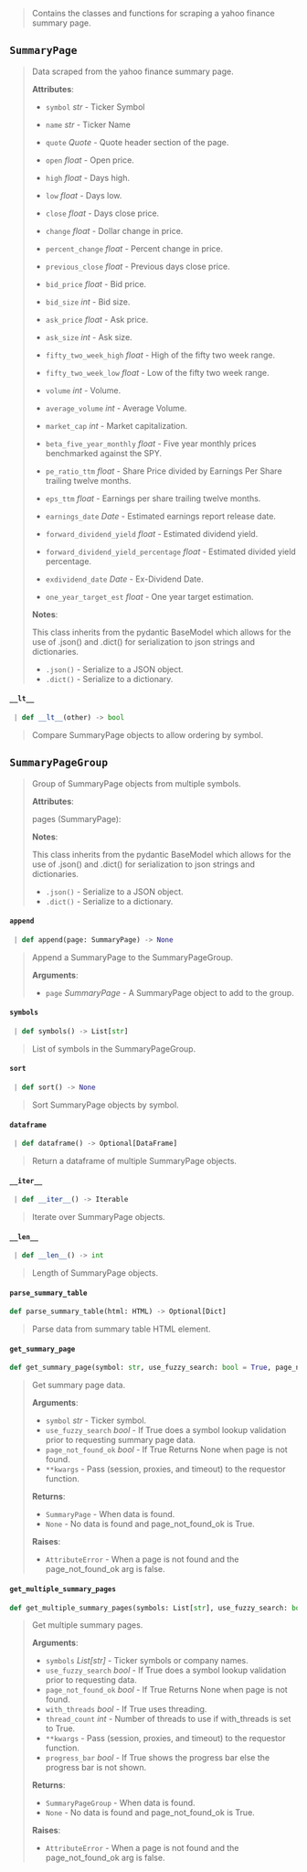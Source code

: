 > Contains the classes and functions for scraping a yahoo finance summary page.

<a name="summary.SummaryPage"></a>
## `SummaryPage`

> Data scraped from the yahoo finance summary page.
> 
> **Attributes**:
> 
> - `symbol` _str_ - Ticker Symbol
> - `name` _str_ - Ticker Name
>   
> - `quote` _Quote_ - Quote header section of the page.
>   
> - `open` _float_ - Open price.
> - `high` _float_ - Days high.
> - `low` _float_ - Days low.
> - `close` _float_ - Days close price.
>   
> - `change` _float_ - Dollar change in price.
> - `percent_change` _float_ - Percent change in price.
>   
> - `previous_close` _float_ - Previous days close price.
>   
> - `bid_price` _float_ - Bid price.
> - `bid_size` _int_ - Bid size.
>   
> - `ask_price` _float_ - Ask price.
> - `ask_size` _int_ - Ask size.
>   
> - `fifty_two_week_high` _float_ - High of the fifty two week range.
> - `fifty_two_week_low` _float_ - Low of the fifty two week range.
>   
> - `volume` _int_ - Volume.
> - `average_volume` _int_ - Average Volume.
>   
> - `market_cap` _int_ - Market capitalization.
>   
> - `beta_five_year_monthly` _float_ - Five year monthly prices benchmarked against the SPY.
> - `pe_ratio_ttm` _float_ - Share Price divided by Earnings Per Share trailing twelve months.
> - `eps_ttm` _float_ - Earnings per share trailing twelve months.
>   
> - `earnings_date` _Date_ - Estimated earnings report release date.
>   
> - `forward_dividend_yield` _float_ - Estimated dividend yield.
> - `forward_dividend_yield_percentage` _float_ - Estimated divided yield percentage.
> - `exdividend_date` _Date_ - Ex-Dividend Date.
>   
> - `one_year_target_est` _float_ - One year target estimation.
>   
> 
> **Notes**:
> 
>   This class inherits from the pydantic BaseModel which allows for the use
>   of .json() and .dict() for serialization to json strings and dictionaries.
>   
> - `.json()` - Serialize to a JSON object.
> - `.dict()` - Serialize to a dictionary.

<a name="summary.SummaryPage.__lt__"></a>
#### `__lt__`

```python
 | def __lt__(other) -> bool
```

> Compare SummaryPage objects to allow ordering by symbol.

<a name="summary.SummaryPageGroup"></a>
## `SummaryPageGroup`

> Group of SummaryPage objects from multiple symbols.
> 
> **Attributes**:
> 
>   pages (SummaryPage):
>   
> 
> **Notes**:
> 
>   This class inherits from the pydantic BaseModel which allows for the use
>   of .json() and .dict() for serialization to json strings and dictionaries.
>   
> - `.json()` - Serialize to a JSON object.
> - `.dict()` - Serialize to a dictionary.

<a name="summary.SummaryPageGroup.append"></a>
#### `append`

```python
 | def append(page: SummaryPage) -> None
```

> Append a SummaryPage to the SummaryPageGroup.
> 
> **Arguments**:
> 
> - `page` _SummaryPage_ - A SummaryPage object to add to the group.

<a name="summary.SummaryPageGroup.symbols"></a>
#### `symbols`

```python
 | def symbols() -> List[str]
```

> List of symbols in the SummaryPageGroup.

<a name="summary.SummaryPageGroup.sort"></a>
#### `sort`

```python
 | def sort() -> None
```

> Sort SummaryPage objects by symbol.

<a name="summary.SummaryPageGroup.dataframe"></a>
#### `dataframe`

```python
 | def dataframe() -> Optional[DataFrame]
```

> Return a dataframe of multiple SummaryPage objects.

<a name="summary.SummaryPageGroup.__iter__"></a>
#### `__iter__`

```python
 | def __iter__() -> Iterable
```

> Iterate over SummaryPage objects.

<a name="summary.SummaryPageGroup.__len__"></a>
#### `__len__`

```python
 | def __len__() -> int
```

> Length of SummaryPage objects.

<a name="summary.parse_summary_table"></a>
#### `parse_summary_table`

```python
def parse_summary_table(html: HTML) -> Optional[Dict]
```

> Parse data from summary table HTML element.

<a name="summary.get_summary_page"></a>
#### `get_summary_page`

```python
def get_summary_page(symbol: str, use_fuzzy_search: bool = True, page_not_found_ok: bool = False, **kwargs, ,) -> Optional[SummaryPage]
```

> Get summary page data.
> 
> **Arguments**:
> 
> - `symbol` _str_ - Ticker symbol.
> - `use_fuzzy_search` _bool_ - If True does a symbol lookup validation prior
>   to requesting summary page data.
> - `page_not_found_ok` _bool_ - If True Returns None when page is not found.
> - `**kwargs` - Pass (session, proxies, and timeout) to the requestor function.
>   
> 
> **Returns**:
> 
> - `SummaryPage` - When data is found.
> - `None` - No data is found and page_not_found_ok is True.
>   
> 
> **Raises**:
> 
> - `AttributeError` - When a page is not found and the page_not_found_ok arg is false.

<a name="summary.get_multiple_summary_pages"></a>
#### `get_multiple_summary_pages`

```python
def get_multiple_summary_pages(symbols: List[str], use_fuzzy_search: bool = True, page_not_found_ok: bool = True, with_threads: bool = False, thread_count: int = 5, progress_bar: bool = True, **kwargs, ,) -> Optional[SummaryPageGroup]
```

> Get multiple summary pages.
> 
> **Arguments**:
> 
> - `symbols` _List[str]_ - Ticker symbols or company names.
> - `use_fuzzy_search` _bool_ - If True does a symbol lookup validation prior
>   to requesting data.
> - `page_not_found_ok` _bool_ - If True Returns None when page is not found.
> - `with_threads` _bool_ - If True uses threading.
> - `thread_count` _int_ - Number of threads to use if with_threads is set to True.
> - `**kwargs` - Pass (session, proxies, and timeout) to the requestor function.
> - `progress_bar` _bool_ - If True shows the progress bar else the progress bar
>   is not shown.
>   
> 
> **Returns**:
> 
> - `SummaryPageGroup` - When data is found.
> - `None` - No data is found and page_not_found_ok is True.
>   
> 
> **Raises**:
> 
> - `AttributeError` - When a page is not found and the page_not_found_ok arg is false.

